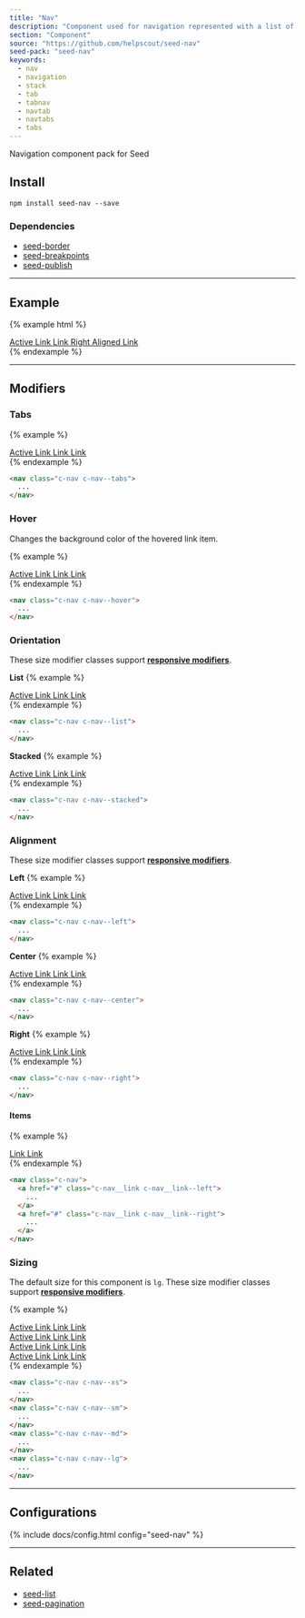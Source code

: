 ```yaml
---
title: "Nav"
description: "Component used for navigation represented with a list of links. Includes support for a variation of sizes and styles."
section: "Component"
source: "https://github.com/helpscout/seed-nav"
seed-pack: "seed-nav"
keywords:
  - nav
  - navigation
  - stack
  - tab
  - tabnav
  - navtab
  - navtabs
  - tabs
---
```


Navigation component pack for Seed


## Install

```
npm install seed-nav --save
```


### Dependencies

* [seed-border](/seed/packs/seed-border)
* [seed-breakpoints](/seed/packs/seed-breakpoints)
* [seed-publish](/seed/packs/seed-publish)


---


## Example

{% example html %}
<nav class="c-nav">
  <a href="#" class="c-nav__link is-active">
    Active Link
  </a>
  <a href="#" class="c-nav__link">
    Link
  </a>
  <a href="#" class="c-nav__link c-nav__link--right@lg">
    Right Aligned Link
  </a>
</nav>
{% endexample %}



---


## Modifiers

### Tabs

{% example %}
<nav class="c-nav c-nav--tabs">
  <a href="#" class="c-nav__link is-active">
    Active Link
  </a>
  <a href="#" class="c-nav__link">
    Link
  </a>
  <a href="#" class="c-nav__link">
    Link
  </a>
</nav>
{% endexample %}

```html
<nav class="c-nav c-nav--tabs">
  ...
</nav>
```



### Hover

Changes the background color of the hovered link item.

{% example %}
<nav class="c-nav c-nav--hover">
  <a href="#" class="c-nav__link is-active">
    Active Link
  </a>
  <a href="#" class="c-nav__link">
    Link
  </a>
  <a href="#" class="c-nav__link">
    Link
  </a>
</nav>
{% endexample %}

```html
<nav class="c-nav c-nav--hover">
  ...
</nav>
```


### Orientation

These size modifier classes support **[responsive modifiers](/seed/packs/seed-breakpoints/#responsive-modifiers)**.

**List**
{% example %}
<nav class="c-nav c-nav--list">
  <a href="#" class="c-nav__link is-active">
    Active Link
  </a>
  <a href="#" class="c-nav__link">
    Link
  </a>
  <a href="#" class="c-nav__link">
    Link
  </a>
</nav>
{% endexample %}

```html
<nav class="c-nav c-nav--list">
  ...
</nav>
```


**Stacked**
{% example %}
<nav class="c-nav c-nav--stacked">
  <a href="#" class="c-nav__link is-active">
    Active Link
  </a>
  <a href="#" class="c-nav__link">
    Link
  </a>
  <a href="#" class="c-nav__link">
    Link
  </a>
</nav>
{% endexample %}

```html
<nav class="c-nav c-nav--stacked">
  ...
</nav>
```



### Alignment

These size modifier classes support **[responsive modifiers](/seed/packs/seed-breakpoints/#responsive-modifiers)**.

**Left**
{% example %}
<nav class="c-nav c-nav--left">
  <a href="#" class="c-nav__link is-active">
    Active Link
  </a>
  <a href="#" class="c-nav__link">
    Link
  </a>
  <a href="#" class="c-nav__link">
    Link
  </a>
</nav>
{% endexample %}

```html
<nav class="c-nav c-nav--left">
  ...
</nav>
```


**Center**
{% example %}
<nav class="c-nav c-nav--center">
  <a href="#" class="c-nav__link is-active">
    Active Link
  </a>
  <a href="#" class="c-nav__link">
    Link
  </a>
  <a href="#" class="c-nav__link">
    Link
  </a>
</nav>
{% endexample %}

```html
<nav class="c-nav c-nav--center">
  ...
</nav>
```

**Right**
{% example %}
<nav class="c-nav c-nav--right">
  <a href="#" class="c-nav__link is-active">
    Active Link
  </a>
  <a href="#" class="c-nav__link">
    Link
  </a>
  <a href="#" class="c-nav__link">
    Link
  </a>
</nav>
{% endexample %}

```html
<nav class="c-nav c-nav--right">
  ...
</nav>
```


#### Items

{% example %}
<nav class="c-nav">
  <a href="#" class="c-nav__link c-nav__link--left">
    Link
  </a>
  <a href="#" class="c-nav__link c-nav__link--right">
    Link
  </a>
</nav>
{% endexample %}

```html
<nav class="c-nav">
  <a href="#" class="c-nav__link c-nav__link--left">
    ...
  </a>
  <a href="#" class="c-nav__link c-nav__link--right">
    ...
  </a>
</nav>
```


### Sizing

The default size for this component is `lg`.
These size modifier classes support **[responsive modifiers](/seed/packs/seed-breakpoints/#responsive-modifiers)**.

{% example %}
<nav class="c-nav c-nav--xs">
  <a href="#" class="c-nav__link is-active">
    Active Link
  </a>
  <a href="#" class="c-nav__link">
    Link
  </a>
  <a href="#" class="c-nav__link">
    Link
  </a>
</nav>
<nav class="c-nav c-nav--sm">
  <a href="#" class="c-nav__link is-active">
    Active Link
  </a>
  <a href="#" class="c-nav__link">
    Link
  </a>
  <a href="#" class="c-nav__link">
    Link
  </a>
</nav>
<nav class="c-nav c-nav--md">
  <a href="#" class="c-nav__link is-active">
    Active Link
  </a>
  <a href="#" class="c-nav__link">
    Link
  </a>
  <a href="#" class="c-nav__link">
    Link
  </a>
</nav>
<nav class="c-nav c-nav--lg">
  <a href="#" class="c-nav__link is-active">
    Active Link
  </a>
  <a href="#" class="c-nav__link">
    Link
  </a>
  <a href="#" class="c-nav__link">
    Link
  </a>
</nav>
{% endexample %}

```html
<nav class="c-nav c-nav--xs">
  ...
</nav>
<nav class="c-nav c-nav--sm">
  ...
</nav>
<nav class="c-nav c-nav--md">
  ...
</nav>
<nav class="c-nav c-nav--lg">
  ...
</nav>
```


---



## Configurations

{% include docs/config.html config="seed-nav" %}



---



## Related

* [seed-list](/seed/packs/seed-list)
* [seed-pagination](/seed/packs/seed-pagination)
